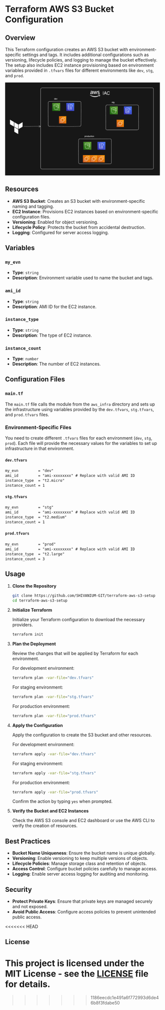 # Terraform AWS S3 Bucket Configuration

## Overview

This Terraform configuration creates an AWS S3 bucket with environment-specific settings and tags. It includes additional configurations such as versioning, lifecycle policies, and logging to manage the bucket effectively. The setup also includes EC2 instance provisioning based on environment variables provided in `.tfvars` files for different environments like `dev`, `stg`, and `prod`.

![Screenshot](pic.png)

## Resources

- **AWS S3 Bucket**: Creates an S3 bucket with environment-specific naming and tagging.
- **EC2 Instance**: Provisions EC2 instances based on environment-specific configuration files.
- **Versioning**: Enabled for object versioning.
- **Lifecycle Policy**: Protects the bucket from accidental destruction.
- **Logging**: Configured for server access logging.

## Variables

### `my_evn`
- **Type**: `string`
- **Description**: Environment variable used to name the bucket and tags.

### `ami_id`
- **Type**: `string`
- **Description**: AMI ID for the EC2 instance.

### `instance_type`
- **Type**: `string`
- **Description**: The type of EC2 instance.

### `instance_count`
- **Type**: `number`
- **Description**: The number of EC2 instances.

## Configuration Files

### `main.tf`
The `main.tf` file calls the module from the `aws_infra` directory and sets up the infrastructure using variables provided by the `dev.tfvars`, `stg.tfvars`, and `prod.tfvars` files.

### Environment-Specific Files

You need to create different `.tfvars` files for each environment (`dev`, `stg`, `prod`). Each file will provide the necessary values for the variables to set up infrastructure in that environment.

#### `dev.tfvars`
```hcl
my_evn         = "dev"
ami_id         = "ami-xxxxxxxx" # Replace with valid AMI ID
instance_type  = "t2.micro"
instance_count = 1
```

#### `stg.tfvars`
```hcl
my_evn         = "stg"
ami_id         = "ami-xxxxxxxx" # Replace with valid AMI ID
instance_type  = "t2.medium"
instance_count = 1
```

#### `prod.tfvars`
```hcl
my_evn         = "prod"
ami_id         = "ami-xxxxxxxx" # Replace with valid AMI ID
instance_type  = "t2.large"
instance_count = 3
```

## Usage

1. **Clone the Repository**

   ```bash
   git clone https://github.com/SHIVANIUM-GIT/terraform-aws-s3-setup
   cd terraform-aws-s3-setup
   ```

2. **Initialize Terraform**

   Initialize your Terraform configuration to download the necessary providers.

   ```bash
   terraform init
   ```

3. **Plan the Deployment**

   Review the changes that will be applied by Terraform for each environment.

   For development environment:
   ```bash
   terraform plan -var-file="dev.tfvars"
   ```

   For staging environment:
   ```bash
   terraform plan -var-file="stg.tfvars"
   ```

   For production environment:
   ```bash
   terraform plan -var-file="prod.tfvars"
   ```

4. **Apply the Configuration**

   Apply the configuration to create the S3 bucket and other resources.

   For development environment:
   ```bash
   terraform apply -var-file="dev.tfvars"
   ```

   For staging environment:
   ```bash
   terraform apply -var-file="stg.tfvars"
   ```

   For production environment:
   ```bash
   terraform apply -var-file="prod.tfvars"
   ```

   Confirm the action by typing `yes` when prompted.

5. **Verify the Bucket and EC2 Instances**

   Check the AWS S3 console and EC2 dashboard or use the AWS CLI to verify the creation of resources.

## Best Practices

- **Bucket Name Uniqueness**: Ensure the bucket name is unique globally.
- **Versioning**: Enable versioning to keep multiple versions of objects.
- **Lifecycle Policies**: Manage storage class and retention of objects.
- **Access Control**: Configure bucket policies carefully to manage access.
- **Logging**: Enable server access logging for auditing and monitoring.

## Security

- **Protect Private Keys**: Ensure that private keys are managed securely and not exposed.
- **Avoid Public Access**: Configure access policies to prevent unintended public access.

<<<<<<< HEAD
## License

This project is licensed under the MIT License - see the [LICENSE](LICENSE) file for details.
=======
>>>>>>> 1186eecdc1e491a6f772993d6de46b8f3fdabe50
